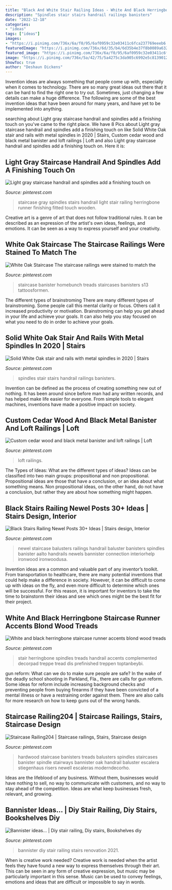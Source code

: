 ```yaml
---
title: "Black And White Stair Railing Ideas - White And Black Herringbone Staircase Runner Accents Blond Wood Treads"
description: "Spindles stair stairs handrail railings banisters"
date: "2022-12-18"
categories:
- "ideas"
tags: ["ideas"]
images:
- "https://i.pinimg.com/736x/6a/f0/95/6af0959c32e03411c6fca237769eeeb6.jpg"
featuredImage: "https://i.pinimg.com/736x/6d/35/b4/6d35b4e37f8b0089a632b5dc5b04229a.jpg"
featured_image: "https://i.pinimg.com/736x/6a/f0/95/6af0959c32e03411c6fca237769eeeb6.jpg"
image: "https://i.pinimg.com/736x/5a/42/75/5a4275c3da905c6992e5c8139012233b.jpg"
ShowToc: true
author: "Deshaun Dickens"
---
```



Invention ideas are always something that people come up with, especially when it comes to technology. There are so many great ideas out there that it can be hard to find the right one to try out. Sometimes, just changing a few details can make a huge difference. The following are some of the best invention ideas that have been around for many years, and have yet to be implemented into anything.

	

		
searching about Light gray staircase handrail and spindles add a finishing touch on you've came to the right place. We have 8 Pics about Light gray staircase handrail and spindles add a finishing touch on like Solid White Oak stair and rails with metal spindles in 2020 | Stairs, Custom cedar wood and black metal banister and loft railings | Loft and also Light gray staircase handrail and spindles add a finishing touch on. Here it is:
		
    
## Light Gray Staircase Handrail And Spindles Add A Finishing Touch On

<img loading=lazy src="https://i.pinimg.com/736x/15/33/54/1533543e46d0adbb737e79392bf1c298.jpg" onerror="this.onerror=null;this.src='https://tse4.mm.bing.net/th?id=OIP.6c7AwrMspRQPLDRqDUBz0AHaKQ&amp;pid=15.1';" alt="Light gray staircase handrail and spindles add a finishing touch on">

_Source: pinterest.com_

>staircase gray spindles stairs handrail light stair railing herringbone runner finishing fitted touch wooden. 

	

Creative art is a genre of art that does not follow traditional rules. It can be described as an expression of the artist's own ideas, feelings, and emotions. It can be seen as a way to express yourself and your creativity.

    
## White Oak Staircase The Staircase Railings Were Stained To Match The

<img loading=lazy src="https://i.pinimg.com/736x/6d/35/b4/6d35b4e37f8b0089a632b5dc5b04229a.jpg" onerror="this.onerror=null;this.src='https://tse1.mm.bing.net/th?id=OIP.LgA5LLcjnUX-XSustL03ngHaLH&amp;pid=15.1';" alt="White Oak Staircase The staircase railings were stained to match the">

_Source: pinterest.com_

>staircase banister homebunch treads staircases banisters s13 tattoosformen. 

	

The different types of brainstroming
There are many different types of brainstroming. Some people call this mental clarity or focus. Others call it increased productivity or motivation. Brainstroming can help you get ahead in your life and achieve your goals. It can also help you stay focused on what you need to do in order to achieve your goals.

    
## Solid White Oak Stair And Rails With Metal Spindles In 2020 | Stairs

<img loading=lazy src="https://i.pinimg.com/736x/6a/f0/95/6af0959c32e03411c6fca237769eeeb6.jpg" onerror="this.onerror=null;this.src='https://tse1.mm.bing.net/th?id=OIP.tiKOmFQkgxR0Z3klgPc3XgHaJ3&amp;pid=15.1';" alt="Solid White Oak stair and rails with metal spindles in 2020 | Stairs">

_Source: pinterest.com_

>spindles stair stairs handrail railings banisters. 

	

Invention can be defined as the process of creating something new out of nothing. It has been around since before man had any written records, and has helped make life easier for everyone. From simple tools to elegant machines, inventions have made a positive impact on society.

    
## Custom Cedar Wood And Black Metal Banister And Loft Railings | Loft

<img loading=lazy src="https://i.pinimg.com/736x/5a/42/75/5a4275c3da905c6992e5c8139012233b.jpg" onerror="this.onerror=null;this.src='https://tse4.mm.bing.net/th?id=OIP.84er_YggfWPpSNTfZkjGPQHaJ3&amp;pid=15.1';" alt="Custom cedar wood and black metal banister and loft railings | Loft">

_Source: pinterest.com_

>loft railings. 

	

The Types of Ideas: What are the different types of ideas?
Ideas can be classified into two main groups: propositional and non propositional. Propositional ideas are those that have a conclusion, or an idea about what something means. Non propositional ideas, on the other hand, do not have a conclusion, but rather they are about how something might happen.

    
## Black Stairs Railing Newel Posts 30+ Ideas | Stairs Design, Interior

<img loading=lazy src="https://i.pinimg.com/736x/f9/97/ff/f997ff5ffb1c9e640efe914559e54366.jpg" onerror="this.onerror=null;this.src='https://tse4.mm.bing.net/th?id=OIP.TtxnYo9i98Z0cJZ5k3MKqwAAAA&amp;pid=15.1';" alt="Black Stairs Railing Newel Posts 30+ Ideas | Stairs design, Interior">

_Source: pinterest.com_

>newel staircase balusters railings handrail baluster banisters spindles banister aalto handrails newels bannister connection interiorhelp ironwood ironwoodusa. 

	

Invention ideas are a common and valuable part of any inventor’s toolkit. From transportation to healthcare, there are many potential inventions that could help make a difference in society. However, it can be difficult to come up with ideas on the fly, and even more difficult to determine which ones will be successful. For this reason, it is important for inventors to take the time to brainstorm their ideas and see which ones might be the best fit for their project.

    
## White And Black Herringbone Staircase Runner Accents Blond Wood Treads

<img loading=lazy src="https://i.pinimg.com/736x/92/f0/82/92f082d371963e02375a97709c1a12af.jpg" onerror="this.onerror=null;this.src='https://tse2.mm.bing.net/th?id=OIP.Sah9LWej6bhgzDqvqyCcywHaLH&amp;pid=15.1';" alt="White and black herringbone staircase runner accents blond wood treads">

_Source: pinterest.com_

>stair herringbone spindles treads handrail accents complemented decorpad treppe tread dis prefinished treppen toptanbeybi. 

	

gun reform: What can we do to make sure people are safe?
In the wake of the deadly school shooting in Parkland, Fla., there are calls for gun reform. Some ideas for reform include increasing background checks and preventing people from buying firearms if they have been convicted of a mental illness or have a restraining order against them. There are also calls for more research on how to keep guns out of the wrong hands.

    
## Staircase Railing204 | Staircase Railings, Stairs, Staircase Design

<img loading=lazy src="https://i.pinimg.com/736x/9f/af/30/9faf3059fdbbd494f14e1a4cd7d97941.jpg" onerror="this.onerror=null;this.src='https://tse4.mm.bing.net/th?id=OIP.T_9lP6CIy4tp0K9dOAARKgHaMP&amp;pid=15.1';" alt="Staircase Railing204 | Staircase railings, Stairs, Staircase design">

_Source: pinterest.com_

>hardwood staircase banisters treads balusters spindles staircases banister spindle stairways bannister oak handrail baluster escalera stiegenhaus risers newell escaleras moderndecorho. 

	

Ideas are the lifeblood of any business. Without them, businesses would have nothing to sell, no way to communicate with customers, and no way to stay ahead of the competition. Ideas are what keep businesses fresh, relevant, and growing.

    
## Bannister Ideas... | Diy Stair Railing, Diy Stairs, Bookshelves Diy

<img loading=lazy src="https://i.pinimg.com/736x/fc/c6/de/fcc6dee2daee4329f9e5f15606a6a335--bannister-ideas-diy-stair-railing-ideas.jpg" onerror="this.onerror=null;this.src='https://tse3.mm.bing.net/th?id=OIP.nYdoP-Q40aaNrNs8K3qHkgHaLG&amp;pid=15.1';" alt="Bannister ideas... | Diy stair railing, Diy stairs, Bookshelves diy">

_Source: pinterest.com_

>bannister diy stair railing stairs renovation 2021. 

	

When is creative work needed?
Creative work is needed when the artist feels they have found a new way to express themselves through their art. This can be seen in any form of creative expression, but music may be particularly important in this sense. Music can be used to convey feelings, emotions and ideas that are difficult or impossible to say in words.


